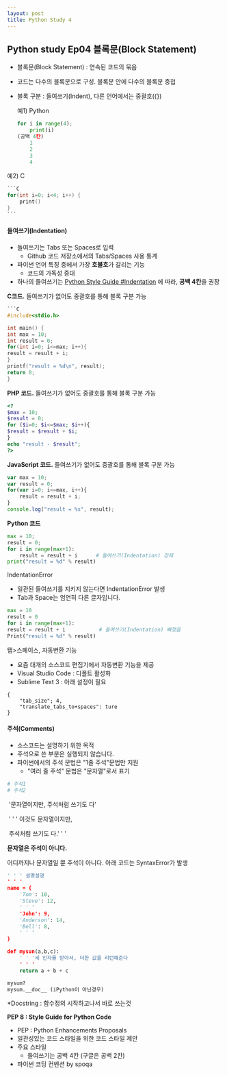 ```yaml
---
layout: post
title: Python Study 4
---
```


## Python study Ep04 블록문(Block Statement)

- 블록문(Block Statement) : 연속된 코드의 묶음
- 코드는 다수의 블록문으로 구성. 블록문 안에 다수의 블록문 중첩
- 블록 구분 : 들여쓰기(Indent), 다른 언어에서는 중괄호({})

  예1) Python

    ```python
    for i in range(4);
	    print(i)
    (공백 4칸)
	    1 
	    2
	    3
	    4
    ```

예2) C

~~~c
```C
for(int i=0; i<4; i++) {
    print()
}
```
~~~

#### 들여쓰기(Indentation)

- 들여쓰기는 Tabs 또는 Spaces로 입력
  - Github 코드 저장소에서의 Tabs/Spaces 사용 통계
- 파이썬 언어 특징 중에서 가장 **호불호**가 갈리는 기능
  - 코드의 가독성 증대
- 하나의 들여쓰기는 <u>Python Style Guide #Indentation</u> 에 따라, **공백 4칸**을 권장

**C코드.** 들여쓰기가 없어도 중괄호를 통해 블록 구분 가능

~~~c
```C
#include<stdio.h>

int main() {
int max = 10;
int result = 0;
for(int i=0; i<=max; i++){
result = result + i;
}
printf("result = %d\n", result);
return 0;
}
~~~

**PHP 코드.** 들여쓰기가 없어도 중괄호를 통해 블록 구분 가능

```php
<?
$max = 10;
$result = 0;
for ($i=0; $i<=$max; $i++){
$result = $result + $i;
}
echo "result - $result";
?>    
```

**JavaScript 코드.** 들여쓰기가 없어도 중괄호를 통해 블록 구분 가능

```javascript
var max = 10;
var result = 0;
for(var i=0; i<=max, i++){
    result = result + i;
}
console.log("result = %s", result);
```

**Python 코드**

```python
max = 10;
result = 0;
for i in range(max+1):
    result = result + i      # 들여쓰기(Indentation) 강제
print("result = %d" % result)
```

IndentationError

- 일관된 들여쓰기를 지키지 않는다면 IndentationError 발생
- Tab과 Space는 엄연히 다른 글자입니다.

```python
max = 10
result = 0
for i in range(max+1):
result = result + i           # 들여쓰기(Indentation) 빠졌음
Print("result = %d" % result)
```

탭>스페이스, 자동변환 기능

- 요즘 대개의 소스코드 편집기에서 자동변환 기능을 제공
- Visual Studio Code : 디폴트 활성화
- Sublime Text 3 : 아래 설정이 필요

```
{
    "tab_size"; 4,
    "translate_tabs_to+spaces": ture
}
```

#### 주석(Comments)

- 소스코드는 설명하기 위한 목적
- 주석으로 쓴 부분은 실행되지 않습니다. 
- 파이썬에서의 주석 문법은 "1줄 주석"문법만 지원
  - "여러 줄 주석" 문법은 "문자열"로서 표기

```python
# 주석1
# 주석2
```

​	'문자열이지만, 주석처럼 쓰기도 다'

​	' ' ' 이것도 문자열이지만, 

​	주석처럼 쓰기도 다.' ' ' 

**문자열은 주석이 아니다.**

어디까지나 문자열일 뿐 주석이 아니다. 아래 코드는 SyntaxError가 발생

```python
' ' ' 설명설명
' ' '
name = {
	'Tom': 10,
	'Steve': 12,
	' ' '
	'John': 9,
	'Anderson': 14,
	'Bell': 8,
	' ' '
}

def mysun(a,b,c):
    ' ' '세 인자를 받아서, 더한 값을 리턴해준다
    ' ' '
    return a + b + c

mysum?
mysum.__doc__ (iPython이 아닌경우)
```

 *Docstring : 함수정의 시작하고나서 바로 쓰는것

 **PEP 8 : Style Guide for Python Code**

- PEP : Python Enhancements Proposals
- 일관성있는 코드 스타일을 위한 코드 스타일 제안
- 주요 스타일
  - 들여쓰기는 공백 4칸 (구글은 공백 2칸)
- 파이썬 코딩 컨벤션 by spoqa 
